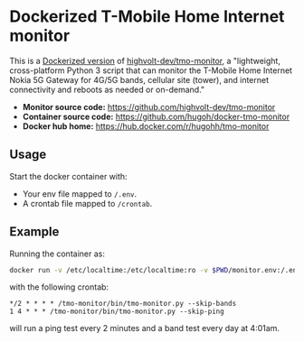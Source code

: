 # Dockerized T-Mobile Home Internet monitor

This is a [Dockerized version](https://github.com/hugoh/docker-tmo-monitor) of [highvolt-dev/tmo-monitor](https://github.com/highvolt-dev/tmo-monitor), a "lightweight, cross-platform Python 3 script that can monitor the T-Mobile Home Internet Nokia 5G Gateway for 4G/5G bands, cellular site (tower), and internet connectivity and reboots as needed or on-demand."

* **Monitor source code:** <https://github.com/highvolt-dev/tmo-monitor>
* **Container source code:** <https://github.com/hugoh/docker-tmo-monitor>
* **Docker hub home:** <https://hub.docker.com/r/hugohh/tmo-monitor>

## Usage

Start the docker container with:

* Your env file mapped to `/.env`.
* A crontab file mapped to `/crontab`.

## Example

Running the container as:

```sh
docker run -v /etc/localtime:/etc/localtime:ro -v $PWD/monitor.env:/.env:ro -v $PWD/monitor.crontab:/crontab:ro hugohh/tmo-monitor:latest
```

with the following crontab:

```
*/2 * * * * /tmo-monitor/bin/tmo-monitor.py --skip-bands
1 4 * * * /tmo-monitor/bin/tmo-monitor.py --skip-ping
```

will run a ping test every 2 minutes and a band test every day at 4:01am.
